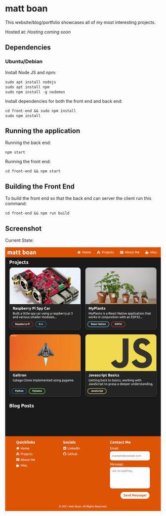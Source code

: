 # matt boan

This website/blog/portfolio showcases all of my most interesting projects.

Hosted at: _Hosting coming soon_

## Dependencies

### Ubuntu/Debian

Install Node JS and npm:

```
sudo apt install nodejs
sudo apt install npm
sudo npm install -g nodemon
```

Install dependencies for both the front end and back end:

```
cd front-end && sudo npm install
sudo npm install
```

## Running the application

Running the back end:

```
npm start
```

Running the front end:

```
cd front-end && npm start
```

## Building the Front End

To build the front end so that the back end can server the client run this command:

```
cd front-end && npm run build
```

## Screenshot

Current State:

<img src="README_img/ipad.png">
